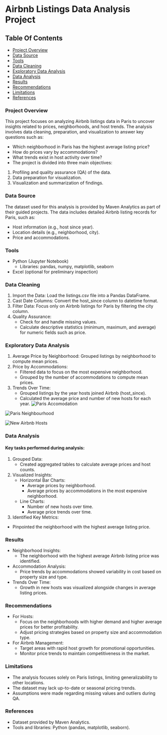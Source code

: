 # Airbnb Listings Data Analysis Project

## Table Of Contents

- [Project Overview](#project-overview)
- [Data Source](#data-source)
- [Tools](#tools)
- [Data Cleaning](#data-cleaning)
- [Exploratory Data Analysis](#exploratory-data-analysis)
- [Data Analysis](#data-analysis)
- [Results](#results)
- [Recommendations](#recommendations)
- [Limitations](#limitations)
- [References](#references)

### Project Overview 
This project focuses on analyzing Airbnb listings data in Paris to uncover insights related to prices, neighborhoods, and host trends. The analysis involves data cleaning, preparation, and visualization to answer key questions such as:

- Which neighborhood in Paris has the highest average listing price?
- How do prices vary by accommodations?
- What trends exist in host activity over time?
- The project is divided into three main objectives:

1. Profiling and quality assurance (QA) of the data.
2. Data preparation for visualization.
3. Visualization and summarization of findings.

### Data Source
The dataset used for this analysis is provided by Maven Analytics as part of their guided projects. The data includes detailed Airbnb listing records for Paris, such as:

- Host information (e.g., host since year).
- Location details (e.g., neighborhood, city).
- Price and accommodations.

### Tools
- Python (Jupyter Notebook)
   - Libraries: pandas, numpy, matplotlib, seaborn
- Excel (optional for preliminary inspection)

### Data Cleaning
1. Import the Data: Load the listings.csv file into a Pandas DataFrame.
2. Cast Date Columns: Convert the host_since column to datetime format.
3. Filter Data: Focus only on Airbnb listings for Paris by filtering the city column.
4. Quality Assurance:
   - Check for and handle missing values.
   - Calculate descriptive statistics (minimum, maximum, and average) for numeric fields such as price.

### Exploratory Data Analysis
1. Average Price by Neighborhood: Grouped listings by neighborhood to compute mean prices.
2. Price by Accommodations:
   - Filtered data to focus on the most expensive neighborhood.
   - Grouped by the number of accommodations to compute mean prices.
3. Trends Over Time:
   - Grouped listings by the year hosts joined Airbnb (host_since).
   - Calculated the average price and number of new hosts for each year.
![Paris Accomodation](https://github.com/user-attachments/assets/156809d1-ac1b-4f4e-8ff1-528a98c62d99)

![Paris Neighbourhood](https://github.com/user-attachments/assets/dc76bfd4-45b5-4798-830c-2da01a56085f)

![New Airbnb Hosts](https://github.com/user-attachments/assets/24966fa0-c35f-4468-970f-8a6b6ec9b95f)

### Data Analysis
#### Key tasks performed during analysis:
1. Grouped Data:
   - Created aggregated tables to calculate average prices and host counts.
2. Visualized Insights:
   - Horizontal Bar Charts:
      - Average prices by neighborhood.
      - Average prices by accommodations in the most expensive neighborhood.
   - Line Charts:
      - Number of new hosts over time.
      - Average price trends over time.
3. Identified Key Metrics:
- Pinpointed the neighborhood with the highest average listing price.

### Results
- Neighborhood Insights:
   - The neighborhood with the highest average Airbnb listing price was identified.
- Accommodation Analysis:
   - Price trends by accommodations showed variability in cost based on property size and type.
- Trends Over Time:
   - Growth in new hosts was visualized alongside changes in average listing prices.

### Recommendations
- For Hosts:
   - Focus on the neighborhoods with higher demand and higher average prices for better profitability.
   - Adjust pricing strategies based on property size and accommodation type.
- For Airbnb Management:
   - Target areas with rapid host growth for promotional opportunities.
   - Monitor price trends to maintain competitiveness in the market.

### Limitations
- The analysis focuses solely on Paris listings, limiting generalizability to other locations.
- The dataset may lack up-to-date or seasonal pricing trends.
- Assumptions were made regarding missing values and outliers during QA.

### References
- Dataset provided by Maven Analytics.
- Tools and libraries: Python (pandas, matplotlib, seaborn).






